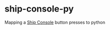 # ship-console-py
Mapping a [Ship Console](http://www.vrinsightshop.com/shop/step1.php?number=24&b_code=B20111116050346) button presses to python
